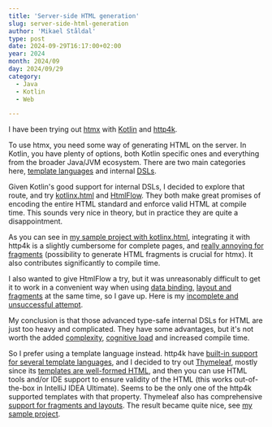 ```yaml
---
title: 'Server-side HTML generation'
slug: server-side-html-generation
author: 'Mikael Ståldal'
type: post
date: 2024-09-29T16:17:00+02:00
year: 2024
month: 2024/09
day: 2024/09/29
category:
  - Java 
  - Kotlin
  - Web

---
```


I have been trying out [htmx](https://htmx.org/) with [Kotlin](https://kotlinlang.org/) and [http4k](https://www.http4k.org/).

To use htmx, you need some way of generating HTML on the server. In Kotlin, you have plenty of options, both Kotlin 
specific ones and everything from the broader Java/JVM ecosystem. There are two main categories here, 
[template languages](https://en.wikipedia.org/wiki/Web_template_system) and internal 
[DSLs](https://en.wikipedia.org/wiki/Domain-specific_language).

Given Kotlin's good support for internal DSLs, I decided to explore that route, and try
[kotlinx.html](https://github.com/Kotlin/kotlinx.html) and [HtmlFlow](https://htmlflow.org/). They both make great 
promises of encoding the entire HTML standard and enforce valid HTML at compile time. This sounds very nice in theory, 
but in practice they are quite a disappointment.

As you can see in [my sample project with kotlinx.html](https://github.com/mikaelstaldal/htmx-http4k-dsl),
integrating it with http4k is a slightly cumbersome for complete pages, and 
[really annoying for fragments](https://github.com/mikaelstaldal/htmx-http4k-dsl/blob/304a6a8e9b5ef480548d58d3135ff3f2d3eea0bc/src/main/kotlin/nu/staldal/htmxhttp4kdsl/HtmlHelper.kt) 
(possibility to generate HTML fragments is crucial for htmx). It also contributes significantly to compile time.

I also wanted to give HtmlFlow a try, but it was unreasonably difficult to get it to work in a convenient way when using
[data binding](https://htmlflow.org/features#data-binding), 
[layout and fragments](https://htmlflow.org/features#layout-and-partial-views-aka-fragments) at the same time, so I gave up.
Here is my [incomplete and unsuccessful attempt](https://github.com/mikaelstaldal/htmx-http4k-htmlflow).

My conclusion is that those advanced type-safe internal DSLs for HTML are just too heavy and complicated. They have some
advantages, but it's not worth the added [complexity](https://grugbrain.dev/#grug-on-complexity), 
[cognitive load](https://github.com/zakirullin/cognitive-load) and increased compile time. 

So I prefer using a template language instead. http4k have 
[built-in support for several template languages](https://www.http4k.org/guide/reference/templating/), and
I decided to try out [Thymeleaf](https://www.thymeleaf.org/), mostly since its 
[templates are well-formed HTML](https://www.thymeleaf.org/#natural-templates), 
and then you can use HTML tools and/or IDE support to ensure validity of the HTML (this works out-of-the-box in IntelliJ 
IDEA Ultimate). Seems to be the only one of the http4k supported templates with that property. Thymeleaf also has 
comprehensive [support for fragments and layouts](https://www.thymeleaf.org/doc/tutorials/3.1/usingthymeleaf.html#template-layout).
The result became quite nice, see [my sample project](https://github.com/mikaelstaldal/htmx-http4k-thymeleaf).
